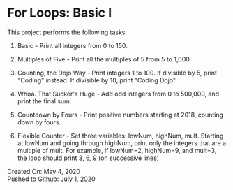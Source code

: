 # For Loops: Basic I
This project performs the following tasks:

1. Basic - Print all integers from 0 to 150.

2. Multiples of Five - Print all the multiples of 5 from 5 to 1,000

3. Counting, the Dojo Way - Print integers 1 to 100. If divisible by 5, print "Coding" instead. If divisible by 10, print "Coding Dojo".

4. Whoa. That Sucker's Huge - Add odd integers from 0 to 500,000, and print the final sum.

5. Countdown by Fours - Print positive numbers starting at 2018, counting down by fours.

6. Flexible Counter - Set three variables: lowNum, highNum, mult. Starting at lowNum and going through highNum, print only the integers that are a multiple of mult. For example, if lowNum=2, highNum=9, and mult=3, the loop should print 3, 6, 9 (on successive lines)

Created On: May 4, 2020\
Pushed to Github: July 1, 2020
